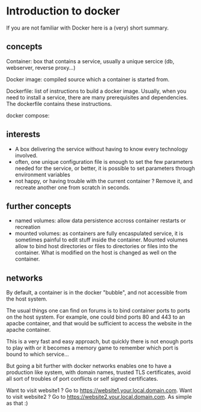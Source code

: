 # Introduction to docker

If you are not familiar with Docker here is a (very) short summary.

## concepts

Container: box that contains a service, usually a unique sercice (db, webserver, reverse proxy...)

Docker image: compiled source which a container is started from.

Dockerfile: list of instructions to build a docker image. Usually, when you need to install a service, there are many prerequisites and dependencies. The dockerfile contains these instructions.

docker compose:

## interests

- A box delivering the service without having to know every technology involved.
- often, one unique configuration file is enough to set the few parameters needed for the service, or better, it is possible to set parameters through environment variables
- not happy, or having trouble with the current container ? Remove it, and recreate another one from scratch in seconds.

## further concepts

- named volumes: allow data persistence accross container restarts or recreation
- mounted volumes: as containers are fully encaspulated service, it is sometimes painful to edit stuff inside the container. Mounted volumes allow to bind host directories or files to directories or files into the container. What is modified on the host is changed as well on the container.

## networks

By default, a container is in the docker "bubble", and not accessible from the host system.

The usual things one can find on forums is to bind container ports to ports on the host system. For example, one could bind ports 80 and 443 to an apacbe container, and that would be sufficient to access the website in the apache container.

This is a very fast and easy approach, but quickly there is not enough ports to play with or it becomes a memory game to remember which port is bound to which service...

But going a bit further with docker networks enables one to have a production like system, with domain names, trusted TLS certificates, avoid all sort of troubles of port conflicts or self signed certificates.

Want to visit website1 ? Go to https://website1.your.local.domain.com. Want to visit website2 ? Go to https://website2.your.local.domain.com.
As simple as that :)
